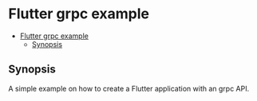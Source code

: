 # Flutter grpc example

- [Flutter grpc example](#flutter-grpc-example)
	- [Synopsis](#synopsis)

## Synopsis

A simple example on how to create a Flutter application with an grpc API.

<!-- TODO
## Getting Started

These instructions will get you a copy of the project up and running on your local machine for development and testing purposes. See deployment for notes on how to deploy the project on a live system.

### Prerequisites

What things you need to install the software and how to install them

```
Give examples
```

### Installing

A step by step series of examples that tell you how to get a development env running

Say what the step will be

```
Give the example
```

And repeat

```
until finished
```

End with an example of getting some data out of the system or using it for a little demo

## Running the tests

Explain how to run the automated tests for this system

## Built With

* What software is used

## TODO

A list of known bugs, limitations and/or a To Do list of features. Although these should also be issues in the GitHub repo

## Contributing

Describe how to contribute

## Versioning

We use [SemVer](http://semver.org/) for versioning. For the versions available, see the [tags on this repository](https://github.com/your/project/tags).

## Authors

* The authors of the repository

See also the list of [contributors](https://github.com/your/project/contributors) who participated in this project.

## Acknowledgments

Heavily inspired by:

* Hat tip to anyone whose code was used
* Inspiration
* etc -->